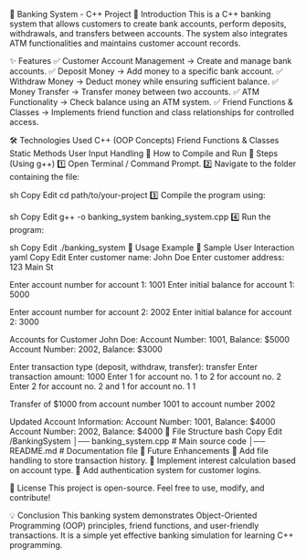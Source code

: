🏦 Banking System - C++ Project
📖 Introduction
This is a C++ banking system that allows customers to create bank accounts, perform deposits, withdrawals, and transfers between accounts. The system also integrates ATM functionalities and maintains customer account records.

✨ Features
✅ Customer Account Management → Create and manage bank accounts.
✅ Deposit Money → Add money to a specific bank account.
✅ Withdraw Money → Deduct money while ensuring sufficient balance.
✅ Money Transfer → Transfer money between two accounts.
✅ ATM Functionality → Check balance using an ATM system.
✅ Friend Functions & Classes → Implements friend function and class relationships for controlled access.

🛠 Technologies Used
C++ (OOP Concepts)
Friend Functions & Classes
Static Methods
User Input Handling
🚀 How to Compile and Run
🔹 Steps (Using g++)
1️⃣ Open Terminal / Command Prompt.
2️⃣ Navigate to the folder containing the file:

sh
Copy
Edit
cd path/to/your-project
3️⃣ Compile the program using:

sh
Copy
Edit
g++ -o banking_system banking_system.cpp
4️⃣ Run the program:

sh
Copy
Edit
./banking_system
📌 Usage Example
🔹 Sample User Interaction
yaml
Copy
Edit
Enter customer name: John Doe
Enter customer address: 123 Main St

Enter account number for account 1: 1001
Enter initial balance for account 1: 5000

Enter account number for account 2: 2002
Enter initial balance for account 2: 3000

Accounts for Customer John Doe:
Account Number: 1001, Balance: $5000
Account Number: 2002, Balance: $3000

Enter transaction type (deposit, withdraw, transfer): transfer
Enter transaction amount: 1000
Enter 1 for account no. 1 to 2 for account no. 2
Enter 2 for account no. 2 and 1 for account no. 1
1

Transfer of $1000 from account number 1001 to account number 2002

Updated Account Information:
Account Number: 1001, Balance: $4000
Account Number: 2002, Balance: $4000
📂 File Structure
bash
Copy
Edit
/BankingSystem
│── banking_system.cpp   # Main source code
│── README.md            # Documentation file
🔧 Future Enhancements
🚀 Add file handling to store transaction history.
🚀 Implement interest calculation based on account type.
🚀 Add authentication system for customer logins.

📜 License
This project is open-source. Feel free to use, modify, and contribute!

💡 Conclusion
This banking system demonstrates Object-Oriented Programming (OOP) principles, friend functions, and user-friendly transactions. It is a simple yet effective banking simulation for learning C++ programming.

